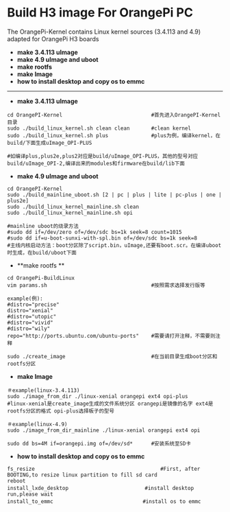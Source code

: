 # Build H3 image For OrangePi PC

The OrangePi-Kernel contains Linux kernel sources (3.4.113 and 4.9) adapted for OrangePi H3 boards

- **make 3.4.113 uImage**
- **make 4.9 uImage and uboot**
- **make rootfs**
- **make Image**
- **how to install desktop and copy os to emmc**
-------------------------------------

- **make 3.4.113 uImage**

``` shell
cd OrangePI-Kernel                             #首先进入OrangePI-Kernel目录
sudo ./build_linux_kernel.sh clean clean       #clean kernel
sudo ./build_linux_kernel.sh plus              #plus为例，编译kernel，在build/下面生成uImage_OPI-PLUS

#如编译plus,plus2e,plus2对应是build/uImage_OPI-PLUS，其他的型号对应build/uImage_OPI-2,编译出来的modules和firmware在build/lib下面
```
- **make 4.9 uImage and uboot**

``` shell
cd OrangePI-Kernel
sudo ./build_mainline_uboot.sh [2 | pc | plus | lite | pc-plus | one | plus2e]
sudo ./build_linux_kernel_mainline.sh clean
sudo ./build_linux_kernel_mainline.sh opi

#mainline uboot的烧录方法
#sudo dd if=/dev/zero of=/dev/sdc bs=1k seek=8 count=1015
#sudo dd if=u-boot-sunxi-with-spl.bin of=/dev/sdc bs=1k seek=8
#主线内核启动方法：boot分区除了script.bin，uImage,还要有boot.scr。在编译uboot时生成，在build/uboot下面
```
- **make rootfs **

``` shell
cd OrangePi-BuildLinux
vim params.sh                                  #按照需求选择发行版等

example(例):
#distro="precise"
distro="xenial"
#distro="utopic"
#distro="vivid"
#distro="wily"
repo="http://ports.ubuntu.com/ubuntu-ports"    #需要请打开注释，不需要则注释

sudo ./create_image                            #在当前目录生成boot分区和rootfs分区
```
- **make Image**

``` shell
＃example(linux-3.4.113)
sudo ./image_from_dir ./linux-xenial orangepi ext4 opi-plus
#linux-xenial是create_image生成的文件系统分区 orangepi是镜像的名字 ext4是rootfs分区的格式 opi-plus选择板子的型号

＃example(linux-4.9)
sudo ./image_from_dir_mainline ./linux-xenial orangepi ext4 opi

sudo dd bs=4M if=orangepi.img of=/dev/sd*      #安装系统至SD卡

```
- **how to install desktop and copy os to emmc**

``` shell
fs_resize                                         #First, after BOOTING,to resize linux partition to fill sd card
reboot
install_lxde_desktop　　　　　　　　　　　　　　　#install desktop run,please wait
install_to_emmc　　　　　　　　　　　　　　　　　 #install os to emmc
```

